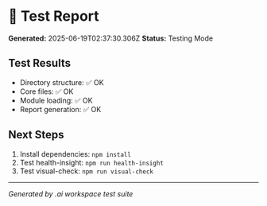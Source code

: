 # 🧪 Test Report

**Generated:** 2025-06-19T02:37:30.306Z
**Status:** Testing Mode

## Test Results
- Directory structure: ✅ OK
- Core files: ✅ OK  
- Module loading: ✅ OK
- Report generation: ✅ OK

## Next Steps
1. Install dependencies: `npm install`
2. Test health-insight: `npm run health-insight`
3. Test visual-check: `npm run visual-check`

---
*Generated by .ai workspace test suite*
